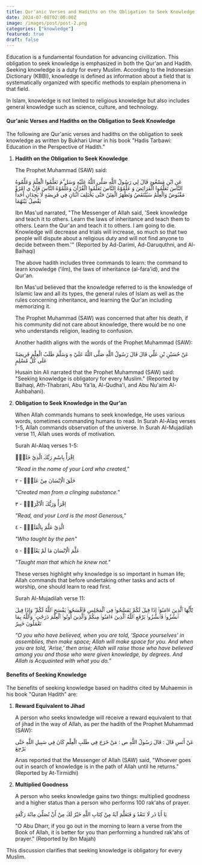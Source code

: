 ```yaml
---
title: Qur'anic Verses and Hadiths on the Obligation to Seek Knowledge
date: 2024-07-08T02:00:00Z
image: /images/post/post-2.png
categories: ["knowledge"]
featured: true
draft: false
---
```


Education is a fundamental foundation for advancing civilization. This obligation to seek knowledge is emphasized in both the Qur'an and Hadith. Seeking knowledge is a duty for every Muslim. According to the Indonesian Dictionary (KBBI), knowledge is defined as information about a field that is systematically organized with specific methods to explain phenomena in that field.

In Islam, knowledge is not limited to religious knowledge but also includes general knowledge such as science, culture, and technology.

#### Qur'anic Verses and Hadiths on the Obligation to Seek Knowledge

The following are Qur'anic verses and hadiths on the obligation to seek knowledge as written by Bukhari Umar in his book "Hadis Tarbawi: Education in the Perspective of Hadith."

1. **Hadith on the Obligation to Seek Knowledge**

   The Prophet Muhammad (SAW) said:
 

   عَنِ ابْنِ مَسْعُودٍ قَالَ لِي رَسُولُ اللَّهِ صَلَّى اللَّهُ عَلَيْهِ وَسَل َّمَ تَعَلَّمُوا الْعِلْمَ
   وَعَلِّمُوهُ النَّاسَ تَعَلَّمُوا الْفَرَائِضَ وَ عَلِّمُوْهُ النَّاسَ تَعَلَّمُوا الْقُرْآنَ وَعَلِّمُوْهُ
   النَّاسَ فَإِنِّ ي امْرُؤٌ مَقْبُوضٌ وَالْعِلْمُ سَيُنْتَقَصُ وَتَظْهَرُ الْفِتَنُ حَتَّى يَخْتَلِفَ
   اثْنَانِ فِي فَرِيضَةٍ لَا يَجِدَانِ أَحَداً يَفْصِلُ بَيْنَهُمَا

   Ibn Mas'ud narrated, "The Messenger of Allah said, 'Seek knowledge and teach it to others. Learn the laws of inheritance and teach them to others. Learn the Qur'an and teach it to others. I am going to die. Knowledge will decrease and trials will increase, so much so that two people will dispute about a religious duty and will not find anyone to decide between them.'" (Reported by Ad-Darimi, Ad-Daruquthni, and Al-Baihaqi)

   The above hadith includes three commands to learn: the command to learn knowledge ('ilm), the laws of inheritance (al-fara'id), and the Qur'an.

   Ibn Mas'ud believed that the knowledge referred to is the knowledge of Islamic law and all its types, the general rules of Islam as well as the rules concerning inheritance, and learning the Qur'an including memorizing it.

   The Prophet Muhammad (SAW) was concerned that after his death, if his community did not care about knowledge, there would be no one who understands religion, leading to confusion.

   Another hadith aligns with the words of the Prophet Muhammad (SAW):
 

   عَنْ حُسَيْنِ بْنِ عَلِّي قَالَ قَالَ رَسُولُ اللَّهِ صَلَّى اللَّهُ عَلَيْ هِ وَسَلَّمَ طَلَبُ
   الْعِلْمِ فَرِيضَةٌ عَلَى كُلِّ مُسْلِمٍ


   Husain bin Ali narrated that the Prophet Muhammad (SAW) said: "Seeking knowledge is obligatory for every Muslim." (Reported by Baihaqi, Ath-Thabrani, Abu Ya'la, Al-Qudha'i, and Abu Nu'aim Al-Ashbahani).

2. **Obligation to Seek Knowledge in the Qur'an**

   When Allah commands humans to seek knowledge, He uses various words, sometimes commanding humans to read. In Surah Al-Alaq verses 1-5, Allah commands observation of the universe. In Surah Al-Mujadilah verse 11, Allah uses words of motivation.


   Surah Al-Alaq verses 1-5:

   اِقْرَأْ بِاسْمِ رَبِّكَ الَّذِيْ خَلَقَۚ


   _"Read in the name of your Lord who created,"_

   خَلَقَ الْاِنْسَانَ مِنْ عَلَقٍۚ - ٢

   _"Created man from a clinging substance."_

   اِقْرَأْ وَرَبُّكَ الْاَكْرَمُۙ - ٣

   _"Read, and your Lord is the most Generous,"_

   الَّذِيْ عَلَّمَ بِالْقَلَمِۙ - ٤

   _"Who taught by the pen"_


   عَلَّمَ الْاِنْسَانَ مَا لَمْ يَعْلَمْۗ - ٥


   _"Taught man that which he knew not."_

   These verses highlight why knowledge is so important in human life; Allah commands that before undertaking other tasks and acts of worship, one should learn to read first.

   Surah Al-Mujadilah verse 11:

   يَٰٓأَيُّهَا ٱلَّذِينَ ءَامَنُوٓا۟ إِذَا قِيلَ لَكُمْ تَفَسَّحُوا۟ فِى ٱلْمَجَٰلِسِ فَٱفْسَحُوا۟ يَفْسَحِ ٱللَّهُ لَكُمْ ۖ وَإِذَا قِيلَ ٱنشُزُوا۟ فَٱنشُزُوا۟ يَرْفَعِ ٱللَّهُ ٱلَّذِينَ ءَامَنُوا۟ مِنكُمْ وَٱلَّذِينَ أُوتُوا۟ ٱلْعِلْمَ دَرَجَٰتٍ ۚ وَٱللَّهُ بِمَا تَعْمَلُونَ خَبِيرٌ

   _"O you who have believed, when you are told, 'Space yourselves' in assemblies, then make space; Allah will make space for you. And when you are told, 'Arise,' then arise; Allah will raise those who have believed among you and those who were given knowledge, by degrees. And Allah is Acquainted with what you do."_

#### Benefits of Seeking Knowledge

The benefits of seeking knowledge based on hadiths cited by Muhaemin in his book "Quran Hadith" are:

1. **Reward Equivalent to Jihad**

   A person who seeks knowledge will receive a reward equivalent to that of jihad in the way of Allah, as per the hadith of the Prophet Muhammad (SAW):

   
   عَنْ أَنَسِ قَالَ : قَالَ رَسُولُ اللَّهِ ص : مَنْ خَرَجَ فِي طَلَبِ الْعِلْمِ
   كَانَ فِي سَبِيلِ اللَّهِ حَتَّى يَرْجِعَ
   

   Anas reported that the Messenger of Allah (SAW) said, "Whoever goes out in search of knowledge is in the path of Allah until he returns." (Reported by At-Tirmidhi)

2. **Multiplied Goodness**

   A person who seeks knowledge gains two things: multiplied goodness and a higher status than a person who performs 100 rak'ahs of prayer.

   
   يَا أَبَا ذَر لَا نَتَعْدُ وَ فَتَعَلَّمَ آيَةً مِنْ كِتَابِ اللَّهِ خَيْرٌ لَكَ مِنْ أَنْ
   تُصَلِّيَ مِائَةَ رَكْعَةٍ
   

   "O Abu Dharr, if you go out in the morning to learn a verse from the Book of Allah, it is better for you than performing a hundred rak'ahs of prayer." (Reported by Ibn Majah)

This discussion clarifies that seeking knowledge is obligatory for every Muslim.